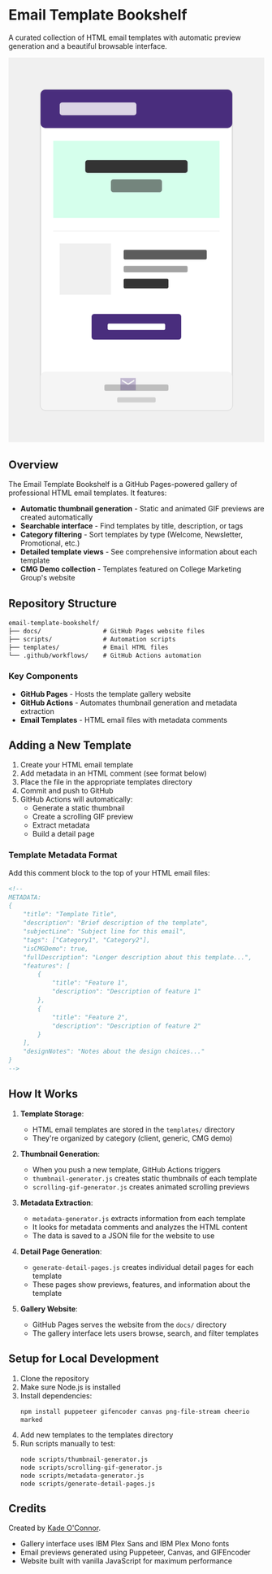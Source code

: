 # Email Template Bookshelf

A curated collection of HTML email templates with automatic preview generation and a beautiful browsable interface.

![Email Template Bookshelf](docs/images/placeholder-email.svg)

## Overview

The Email Template Bookshelf is a GitHub Pages-powered gallery of professional HTML email templates. It features:

- **Automatic thumbnail generation** - Static and animated GIF previews are created automatically
- **Searchable interface** - Find templates by title, description, or tags
- **Category filtering** - Sort templates by type (Welcome, Newsletter, Promotional, etc.)
- **Detailed template views** - See comprehensive information about each template
- **CMG Demo collection** - Templates featured on College Marketing Group's website

## Repository Structure

```
email-template-bookshelf/
├── docs/                 # GitHub Pages website files
├── scripts/              # Automation scripts
├── templates/            # Email HTML files
└── .github/workflows/    # GitHub Actions automation
```

### Key Components

- **GitHub Pages** - Hosts the template gallery website
- **GitHub Actions** - Automates thumbnail generation and metadata extraction
- **Email Templates** - HTML email files with metadata comments

## Adding a New Template

1. Create your HTML email template
2. Add metadata in an HTML comment (see format below)
3. Place the file in the appropriate templates directory
4. Commit and push to GitHub
5. GitHub Actions will automatically:
   - Generate a static thumbnail
   - Create a scrolling GIF preview
   - Extract metadata
   - Build a detail page

### Template Metadata Format

Add this comment block to the top of your HTML email files:

```html
<!--
METADATA:
{
    "title": "Template Title",
    "description": "Brief description of the template",
    "subjectLine": "Subject line for this email",
    "tags": ["Category1", "Category2"],
    "isCMGDemo": true,
    "fullDescription": "Longer description about this template...",
    "features": [
        {
            "title": "Feature 1",
            "description": "Description of feature 1"
        },
        {
            "title": "Feature 2",
            "description": "Description of feature 2"
        }
    ],
    "designNotes": "Notes about the design choices..."
}
-->
```

## How It Works

1. **Template Storage**:
   - HTML email templates are stored in the `templates/` directory
   - They're organized by category (client, generic, CMG demo)

2. **Thumbnail Generation**:
   - When you push a new template, GitHub Actions triggers
   - `thumbnail-generator.js` creates static thumbnails of each template
   - `scrolling-gif-generator.js` creates animated scrolling previews

3. **Metadata Extraction**:
   - `metadata-generator.js` extracts information from each template
   - It looks for metadata comments and analyzes the HTML content
   - The data is saved to a JSON file for the website to use

4. **Detail Page Generation**:
   - `generate-detail-pages.js` creates individual detail pages for each template
   - These pages show previews, features, and information about the template

5. **Gallery Website**:
   - GitHub Pages serves the website from the `docs/` directory
   - The gallery interface lets users browse, search, and filter templates

## Setup for Local Development

1. Clone the repository
2. Make sure Node.js is installed
3. Install dependencies:
   ```
   npm install puppeteer gifencoder canvas png-file-stream cheerio marked
   ```
4. Add new templates to the templates directory
5. Run scripts manually to test:
   ```
   node scripts/thumbnail-generator.js
   node scripts/scrolling-gif-generator.js
   node scripts/metadata-generator.js
   node scripts/generate-detail-pages.js
   ```

## Credits

Created by [Kade O'Connor](https://kadeoconnor.com).

- Gallery interface uses IBM Plex Sans and IBM Plex Mono fonts
- Email previews generated using Puppeteer, Canvas, and GIFEncoder
- Website built with vanilla JavaScript for maximum performance
